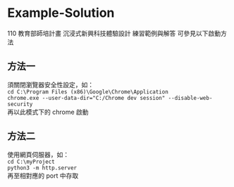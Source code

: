# Example-Solution
110 教育部師培計畫 沉浸式新興科技體驗設計 練習範例與解答
可參見以下啟動方法
## 方法一
須關閉瀏覽器安全性設定，如：  
`cd C:\Program Files (x86)\Google\Chrome\Application`  
`chrome.exe --user-data-dir="C:/Chrome dev session" --disable-web-security`  
再以此模式下的 chrome 啟動  
## 方法二
使用網頁伺服器，如：  
`cd C:\myProject`  
`python3 -m http.server`  
再至相對應的 port 中存取

